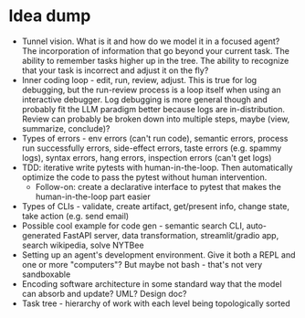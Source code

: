 # Idea dump

- Tunnel vision. What is it and how do we model it in a focused agent? The incorporation of information that go beyond your current task. The ability to remember tasks higher up in the tree. The ability to recognize that your task is incorrect and adjust it on the fly?
- Inner coding loop - edit, run, review, adjust. This is true for log debugging, but the run-review process is a loop itself when using an interactive debugger. Log debugging is more general though and probably fit the LLM paradigm better because logs are in-distribution. Review can probably be broken down into multiple steps, maybe (view, summarize, conclude)?
- Types of errors - env errors (can't run code), semantic errors, process run successfully errors, side-effect errors, taste errors (e.g. spammy logs), syntax errors, hang errors, inspection errors (can't get logs)
- TDD: iterative write pytests with human-in-the-loop. Then automatically optimize the code to pass the pytest without human intervention.
  - Follow-on: create a declarative interface to pytest that makes the human-in-the-loop part easier
- Types of CLIs - validate, create artifact, get/present info, change state, take action (e.g. send email)
- Possible cool example for code gen - semantic search CLI, auto-generated FastAPI server, data transformation, streamlit/gradio app, search wikipedia, solve NYTBee
- Setting up an agent's development environment. Give it both a REPL and one or more "computers"? But maybe not bash - that's not very sandboxable
- Encoding software architecture in some standard way that the model can absorb and update? UML? Design doc?
- Task tree - hierarchy of work with each level being topologically sorted